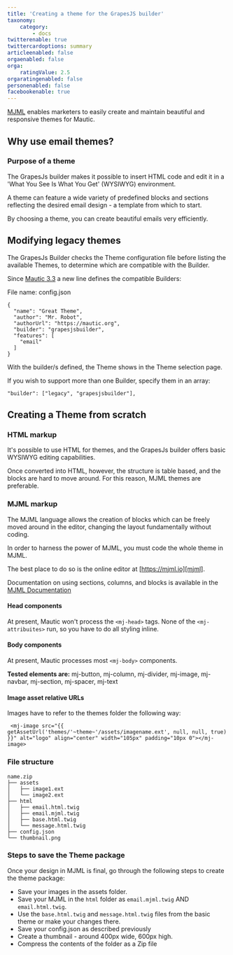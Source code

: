 ```yaml
---
title: 'Creating a theme for the GrapesJS builder'
taxonomy:
    category:
        - docs
twitterenable: true
twittercardoptions: summary
articleenabled: false
orgaenabled: false
orga:
    ratingValue: 2.5
orgaratingenabled: false
personenabled: false
facebookenable: true
---
```


[MJML][mjml] enables marketers to easily create and maintain beautiful and responsive themes for Mautic.

## Why use email themes?

### Purpose of a theme
The GrapesJs builder makes it possible to insert HTML code and edit it in a 'What You See Is What You Get' (WYSIWYG) environment.

A theme can feature a wide variety of predefined blocks and sections reflecting the desired email design - a template from which to start.

By choosing a theme, you can create beautiful emails very efficiently.

## Modifying legacy themes
The GrapesJs Builder checks the Theme configuration file before listing the available Themes, to determine which are compatible with the Builder.

Since [Mautic 3.3][mautic-3.3] a new line defines the compatible Builders:

File name: config.json

    {
      "name": "Great Theme",
      "author": "Mr. Robot",
      "authorUrl": "https://mautic.org",
      "builder": "grapesjsbuilder",
      "features": [
        "email"
      ]
    }
    
With the builder/s defined, the Theme shows in the Theme selection page.

If you wish to support more than one Builder, specify them in an array:

`"builder": ["legacy", "grapesjsbuilder"],`

## Creating a Theme from scratch

### HTML markup
It's possible to use HTML for themes, and the GrapesJs builder offers basic WYSIWYG editing capabilities.

Once converted into HTML, however, the structure is table based, and the blocks are hard to move around. For this reason, MJML themes are preferable.

### MJML markup
The MJML language allows the creation of blocks which can be freely moved around in the editor, changing the layout fundamentally without coding.

In order to harness the power of MJML, you must code the whole theme in MJML.

The best place to do so is the online editor at [https://mjml.io][mjml].

Documentation on using sections, columns, and blocks is available in the [MJML Documentation][mjml-docs]

#### Head components
At present, Mautic won't process the `<mj-head>` tags. None of the `<mj-attribuites>` run, so you have to do all styling inline.

#### Body components
At present, Mautic processes most `<mj-body>` components.

**Tested elements are:**
mj-button, mj-column, mj-divider, mj-image, mj-navbar, mj-section, mj-spacer, mj-text
  
#### Image asset relative URLs
Images have to refer to the themes folder the following way:
  
` <mj-image src="{{ getAssetUrl('themes/'~theme~'/assets/imagename.ext', null, null, true) }}" alt="logo" align="center" width="105px" padding="10px 0"></mj-image>`
  
### File structure
```
name.zip
├── assets
│   ├── image1.ext
│   └── image2.ext
├── html
│   ├── email.html.twig
│   ├── email.mjml.twig
│   ├── base.html.twig
│   └── message.html.twig
├── config.json
└── thumbnail.png
```
  
### Steps to save the Theme package
  
  Once your design in MJML is final, go through the following steps to create the theme package:

  * Save your images in the assets folder.
  * Save your MJML in the `html` folder as `email.mjml.twig` AND `email.html.twig`.
  * Use the `base.html.twig` and `message.html.twig` files from the basic theme or make your changes there.
  * Save your config.json as described previously
  * Create a thumbnail - around 400px wide, 600px high.
  * Compress the contents of the folder as a Zip file

[mautic-3.3]: <https://github.com/mautic/mautic/releases/tag/3.3.0-rc>
[mjml]: <https://mjml.io/>
[mjml-docs]: <https://documentation.mjml.io/>